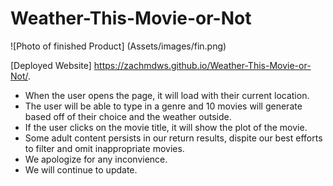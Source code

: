 # Weather-This-Movie-or-Not

![Photo of finished Product] (Assets/images/fin.png)

[Deployed Website] https://zachmdws.github.io/Weather-This-Movie-or-Not/.

* When the user opens the page, it will load with their current location.
* The user will be able to type in a genre and 10 movies will generate based off of their choice and the weather outside.
* If the user clicks on the movie title, it will show the plot of the movie.
* Some adult content persists in our return results, dispite our best efforts to filter and omit inappropriate movies.
* We apologize for any inconvience.
* We will continue to update.
